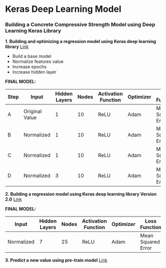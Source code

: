 # Keras Deep Learning Model
### Building a Concrete Compressive Strength Model using Deep Learning Keras Library

**1. Building and optimizing a regression model using Keras deep learning library** [Link](https://msyazwan.github.io/Keras-Deep-Learning-Model/Concrete-Strength-Keras)
+ Build a base model
+ Normalize features value
+ Increase epochs
+ Increase hidden layer

 **FINAL MODEL:**

|Step |Input         |Hidden Layers|Nodes|Activation Function|Optimizer|Loss Function     |Epochs |
|-----|--------------|-------------|-----|-------------------|---------|------------------|-------|
|A    |Original Value|1            |10   |ReLU               |Adam     |Mean Squared Error|50     |
|B    |Normalized    |1            |10   |ReLU               |Adam     |Mean Squared Error|50     |
|C    |Normalized    |1            |10   |ReLU               |Adam     |Mean Squared Error|100    |
|D    |Normalized    |3            |10   |ReLU               |Adam     |Mean Squared Error|100    |

**2. Building a regression model using Keras deep learning library Version 2.0** [Link](https://msyazwan.github.io/Keras-Deep-Learning-Model/Concrete-Strength-Keras-v2)

 **FINAL MODEL:**

|Input     |Hidden Layers|Nodes|Activation Function|Optimizer|Loss Function     |Epochs |
|----------|-------------|-----|-------------------|---------|------------------|-------|
|Normalized|7            |25   |ReLU               |Adam     |Mean Squared Error|250    |

**3. Predict a new value using pre-train model** [Link](https://msyazwan.github.io/Keras-Deep-Learning-Model/Concrete-Strength-Keras-v2)
